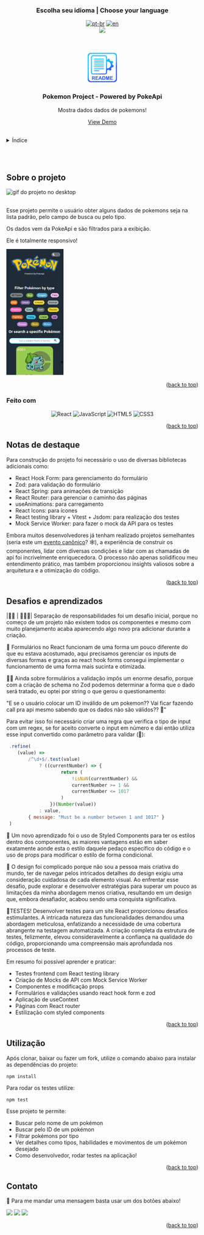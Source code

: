 ### <div align="center">Escolha seu idioma | Choose your language </div>

<div align="center">

[![pt-br](https://img.shields.io/badge/lang-pt--br-green.svg)](https://github.com/edilan-ribeiro/pokemon-project/blob/main/README.md) 
[![en](https://img.shields.io/badge/lang-en-red.svg)](https://github.com/edilan-ribeiro/pokemon-project/blob/main/README.en.md)<br>
<img src="https://user-images.githubusercontent.com/73097560/115834477-dbab4500-a447-11eb-908a-139a6edaec5c.gif">

</div>
<br>
<a name="readme-top"></a>

<br />
<div align="center">
  <a href="https://github.com/edilan-ribeiro/pokemon-project">
    <img src="./public/images/readme/logo.png" alt="Logo" width="80" height="80">
  </a>

<h3 align="center">Pokemon Project - Powered by PokeApi</h3>

  <p align="center">
    Mostra dados dados de pokemons!
  </p>
  
  <a href="https://pokemon-project-rho.vercel.app/">View Demo</a>
</div>

<br>

<details>
  <summary>Índice</summary>
  <ol>
    <li>
      <a href="#sobre-o-projeto">Sobre o projeto</a>
      <ul>
        <li><a href="#feito-com">Feito com</a></li>
        <li><a href="#notas-de-destaque">Notas de destaque</a></li>
        <li><a href="#desafios-e-aprendizados">Desafios e aprendizados</a></li>
        </ul>
    </li>
    <li><a href="#utilização">Utilização</a></li>
    <li><a href="#contato">Contato</a></li>
  </ol>
</details>

<br><br>
## Sobre o projeto

 <img src="./public/images/readme/desktop.gif" alt="gif do projeto no desktop" width="300" height="250">


<br>Esse projeto permite o usuário obter alguns dados de pokemons seja na lista padrão, pelo campo de busca ou pelo tipo.

Os dados vem da PokeApi e são filtrados para a exibição.

Ele é totalmente responsivo!

<img src="./public/images/readme/mobile.gif" alt="gif do projeto no celular" width="150" height="330">


<p align="right">(<a href="#readme-top">back to top</a>)</p>



### Feito com

<div align="center">

![React](https://img.shields.io/badge/react-%2320232a.svg?style=for-the-badge&logo=react&logoColor=%2361DAFB)
![JavaScript](https://img.shields.io/badge/javascript-%2320232a.svg?style=for-the-badge&logo=javascript)
![HTML5](https://img.shields.io/badge/HTML5%20-%23E34F26.svg?style=for-the-badge&logo=html5&logoColor=white)
![CSS3](https://img.shields.io/badge/CSS%20-%231572B6.svg?style=for-the-badge&logo=css3&logoColor=white)

</div>

<p align="right">(<a href="#readme-top">back to top</a>)</p>



## Notas de destaque

Para construção do projeto foi necessário o uso de diversas bibliotecas adicionais como:

- React Hook Form:  para gerenciamento do formulário
- Zod: para validação do formulário
- React Spring: para animações de transição
- React Router: para gerenciar o caminho das páginas
- useAnimations: para carregamento
- React Icons: para ícones
- React testing library + Vitest + Jsdom: para realização dos testes
- Mock Service Worker: para fazer o mock da API para os testes

Embora muitos desenvolvedores já tenham realizado projetos semelhantes (seria este um <a href="https://media.tenor.com/GESYbde0oaYAAAAd/canon-event-lochan-bwefi.gif" target="_blank">evento canônico</a>? 🕸), a experiência de construir os componentes, lidar com diversas condições e lidar com as chamadas de api foi incrivelmente enriquecedora. O processo não apenas solidificou meu entendimento prático, mas também proporcionou insights valiosos sobre a arquitetura e a otimização do código.


<p align="right">(<a href="#readme-top">back to top</a>)</p>

## Desafios e aprendizados

|💂🏼 | 👮🏼‍♀️| Separação de responsabilidades foi um desafio inicial, porque no começo de um projeto não existem todos os componentes e mesmo com muito planejamento acaba aparecendo algo novo pra adicionar durante a criação.

📜 Formulários no React funcionam de uma forma um pouco diferente do que eu estava acostumado, aqui precisamos gerenciar os inputs de diversas formas e graças ao react hook forms consegui implementar o funcionamento de uma forma mais sucinta e otimizada.

🕵️‍♂️ Ainda sobre formulários a validação impôs um enorme desafio, porque com a criação de schema no Zod podemos determinar a forma que o dado será tratado, eu optei por string o que gerou o questionamento:

"E se o usuário colocar um ID inválido de um pokemon?? Vai ficar fazendo call pra api mesmo sabendo que os dados não são válidos?? 🤔"

Para evitar isso foi necessário criar uma regra que verifica o tipo de input com um regex, se for aceito converte o input em número e dai então utiliza esse input convertido como parâmetro para validar (🤯):
```javascript
 .refine(
	(value) =>
		/^\d+$/.test(value)
			? ((currentNumber) => {
					return (
						!isNaN(currentNumber) &&
						currentNumber >= 1 &&
						currentNumber <= 1017
					)
				})(Number(value))
			: value,
		{ message: "Must be a number between 1 and 1017" }
 )
```

💅 Um novo aprendizado foi o uso de Styled Components para ter os estilos dentro dos componentes, as maiores vantagens estão em saber exatamente aonde esta o estilo daquele pedaço específico do código e o uso de props para modificar o estilo de forma condicional.

🎨 O design foi complicado porque não sou a pessoa mais criativa do mundo, ter de navegar pelos intricados detalhes do design exigiu uma consideração cuidadosa de cada elemento visual. Ao enfrentar esse desafio, pude explorar e desenvolver estratégias para superar um pouco as limitações da minha abordagem menos criativa, resultando em um design que, embora desafiador, acabou sendo uma conquista significativa.

📑TESTES! Desenvolver testes para um site React proporcionou desafios estimulantes. A intricada natureza das funcionalidades demandou uma abordagem meticulosa, enfatizando a necessidade de uma cobertura abrangente na testagem automatizada. A criação completa da estrutura de testes, felizmente, elevou consideravelmente a confiança na qualidade do código, proporcionando uma compreensão mais aprofundada nos processos de teste.

Em resumo foi possível aprender e praticar:
 - Testes frontend com React testing library
 - Criação de Mocks de API com Mock Service Worker 
 - Componentes e modificação props
 - Formulários e validações usando react hook form e zod
 - Aplicação de useContext
 - Páginas com React router
 - Estilização com styled components

 <p align="right">(<a href="#readme-top">back to top</a>)</p>

## Utilização

Após clonar, baixar ou fazer um fork, utilize o comando abaixo para instalar as dependências do projeto:

```shell
npm install
```

Para rodar os testes utilize:
```shell
npm test
```

Esse projeto te permite:
- Buscar pelo nome de um pokémon
- Buscar pelo ID de um pokémon
- Filtrar pokémons por tipo
- Ver detalhes como tipos, habilidades e movimentos de um pokémon desejado
- Como desenvolvedor, rodar testes na aplicação!


<p align="right">(<a href="#readme-top">back to top</a>)</p>

## Contato

💌 Para me mandar uma mensagem basta usar um dos botões abaixo!<br>

  <a href = "mailto:edilanbusiness@gmail.com" target="_blank"><img src="https://img.shields.io/badge/-gmail-333333?style=flat&logo=gmail&logoColor=EA4335" height="25"></a>
  <a href="https://www.linkedin.com/in/edilan-ribeiro-santos" target="_blank"><img src="https://img.shields.io/badge/-linkedin-333333?style=flat&logo=linkedin&logoColor=0A66C2" height="25"></a> 
  <a href="https://whatsa.me/5561983769634/?t=Ol%C3%A1,%20vim%20atrav%C3%A9s%20do%20seu%20GitHub!" target="_blank">
  <img src="https://img.shields.io/badge/-whatsapp-333333?style=flat&logo=whatsapp&logoColor=25D366" height="25"></a>



<p align="right">(<a href="#readme-top">back to top</a>)</p>
